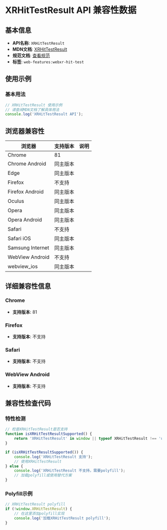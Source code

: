 # XRHitTestResult API 兼容性数据

## 基本信息

- **API名称**: `XRHitTestResult`
- **MDN文档**: [XRHitTestResult](https://developer.mozilla.org/docs/Web/API/XRHitTestResult)
- **规范文档**: [查看规范](https://immersive-web.github.io/hit-test/#xr-hit-test-result-interface)
- **标签**: `web-features:webxr-hit-test`

## 使用示例

### 基本用法

```javascript
// XRHitTestResult 使用示例
// 请查阅MDN文档了解具体用法
console.log('XRHitTestResult API');
```

## 浏览器兼容性

| 浏览器 | 支持版本 | 说明 |
|--------|----------|------|
| Chrome | 81 |  |
| Chrome Android | 同主版本 |  |
| Edge | 同主版本 |  |
| Firefox | 不支持 |  |
| Firefox Android | 同主版本 |  |
| Oculus | 同主版本 |  |
| Opera | 同主版本 |  |
| Opera Android | 同主版本 |  |
| Safari | 不支持 |  |
| Safari iOS | 同主版本 |  |
| Samsung Internet | 同主版本 |  |
| WebView Android | 不支持 |  |
| webview_ios | 同主版本 |  |

## 详细兼容性信息

### Chrome

- **支持版本**: 81

### Firefox

- **支持版本**: 不支持

### Safari

- **支持版本**: 不支持

### WebView Android

- **支持版本**: 不支持

## 兼容性检查代码

### 特性检测

```javascript
// 检查XRHitTestResult是否支持
function isXRHitTestResultSupported() {
    return 'XRHitTestResult' in window || typeof XRHitTestResult !== 'undefined';
}

if (isXRHitTestResultSupported()) {
    console.log('XRHitTestResult 支持');
    // 使用XRHitTestResult
} else {
    console.log('XRHitTestResult 不支持，需要polyfill');
    // 加载polyfill或使用替代方案
}
```

### Polyfill示例

```javascript
// XRHitTestResult polyfill
if (!window.XRHitTestResult) {
    // 在这里添加polyfill实现
    console.log('加载XRHitTestResult polyfill');
}
```

